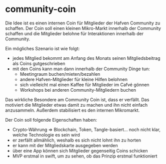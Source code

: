 # community-coin

Die Idee ist es einen internen Coin für Mitglieder der Hafven Community zu schaffen. 
Der Coin soll einen kleinen Mikro-Markt innerhalb der Community schaffen und die Mitglieder belohne für Interaktionen innerhalb der Community.

Ein mögliches Szenario ist wie folgt:
- jedes Mitglied bekommt am Anfang des Monats seinen Mitgliedsbeitrag als Coins gutgeschrieben
- mit den Coins kann man dann innerhalb der Community Dinge tun:
  - Meetingraum buchen/mieten/bezahlen
  - andere Hafven-Mitglieder für kleine Hilfen belohnen
  - sich vielleicht mal einen Kaffee für Mitglieder im Cafvé gönnen
  - Workshops bei anderen Community-Mitgliedern buchen

Das wirkliche Besondere am Community Coin ist, dass er verfällt. Das motiviert die Mitglieder etwas damit zu machen und ihn nicht einfach anzusammeln. Außerdem stabilisiert es den internen Mikromarkt.

Der Coin soll folgende Eigenschaften haben:
- Crypto-Währung => Blockchain, Token, Tangle-basiert... noch nicht klar, welche Technologie es sein wird
- er zerfällt allmählich, weshalb es sich nicht lohnt ihn zu horten
- er kann mit der Mitgliedskarte ausgegeben werden
- über eine App können sich Mitglieder gegenseitig Coins schicken
- MVP erstmal in swift, um zu sehen, ob das Prinzip erstmal funktioniert
